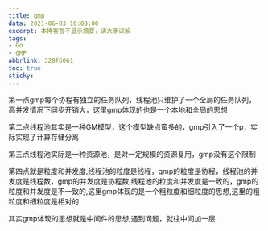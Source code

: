 ```yaml
---
title: gmp
data: 2021-06-03 10:00:00
excerpt: 本博客暂不显示摘要，请大家谅解
tags:
- Go
- GMP
abbrlink: 328f6061
toc: true
sticky: 
---
```


第一点gmp每个协程有独立的任务队列，线程池只维护了一个全局的任务队列，高并发情况下同步开销大，这里gmp体现的也是一个本地和全局的思想

第二点线程池其实是一种GM模型，这个模型缺点蛮多的，gmp引入了一个p，实际实现了计算存储分离

第三点线程池实际是一种资源池，是对一定规模的资源复用，gmp没有这个限制

第四点就是粒度和并发度,线程池的粒度是线程，gmp的粒度是协程，线程池的并发度是线程数，gmp的并发度是协程数,线程池的粒度和并发度是一致的，gmp的粒度和并发度是不一致的,这里gmp体现的是一个粗粒度和细粒度的思想,这里的粗粒度和细粒度是相对的

其实gmp体现的思想就是中间件的思想,遇到问题，就往中间加一层